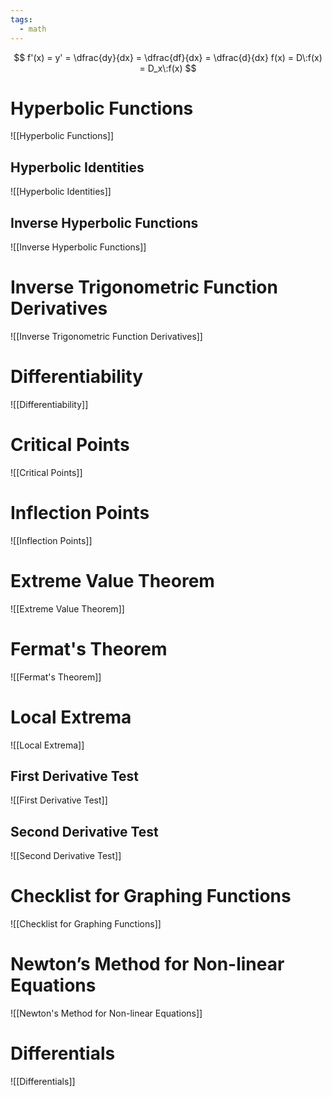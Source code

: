 ```yaml
---
tags:
  - math
---
```

$$
f'(x) = y' = \dfrac{dy}{dx} = \dfrac{df}{dx} = \dfrac{d}{dx} f(x) = D\:f(x) = D_x\:f(x)
$$
# Hyperbolic Functions
![[Hyperbolic Functions]]
## Hyperbolic Identities
![[Hyperbolic Identities]]
## Inverse Hyperbolic Functions
![[Inverse Hyperbolic Functions]]
# Inverse Trigonometric Function Derivatives
![[Inverse Trigonometric Function Derivatives]]
# Differentiability
![[Differentiability]]
# Critical Points
![[Critical Points]]
# Inflection Points
![[Inflection Points]]
# Extreme Value Theorem
![[Extreme Value Theorem]]
# Fermat's Theorem
![[Fermat's Theorem]]
# Local Extrema
![[Local Extrema]]
## First Derivative Test
![[First Derivative Test]]
## Second Derivative Test
![[Second Derivative Test]]
# Checklist for Graphing Functions
![[Checklist for Graphing Functions]]
# Newton’s Method for Non-linear Equations
![[Newton's Method for Non-linear Equations]]
# Differentials
![[Differentials]]
